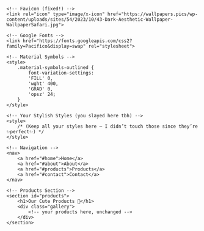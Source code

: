 <!DOCTYPE html>
<html lang="en">
<head>
    <meta charset="UTF-8">
    <title>🌺MADEBYZ🌺</title>
    
    <!-- Favicon (fixed!) -->
    <link rel="icon" type="image/x-icon" href="https://wallpapers.pics/wp-content/uploads/sites/54/2023/10/43-Dark-Aesthetic-Wallpaper-WallpaperSafari.jpg">
    
    <!-- Google Fonts -->
    <link href="https://fonts.googleapis.com/css2?family=Pacifico&display=swap" rel="stylesheet">

    <!-- Material Symbols -->
    <style>
        .material-symbols-outlined {
            font-variation-settings:
            'FILL' 0,
            'wght' 400,
            'GRAD' 0,
            'opsz' 24;
        }
    </style>

    <!-- Your Stylish Styles (you slayed here tbh) -->
    <style>
        /* (Keep all your styles here – I didn’t touch those since they’re ✨perfect✨) */
    </style>
</head>
<body>

    <!-- Navigation -->
    <nav>
        <a href="#home">Home</a>
        <a href="#about">About</a>
        <a href="#products">Products</a>
        <a href="#contact">Contact</a>
    </nav>

    <!-- Products Section -->
    <section id="products">
        <h1>Our Cute Products 💖</h1>
        <div class="gallery">
            <!-- your products here, unchanged -->
        </div>
    </section>

</body>
</html>
